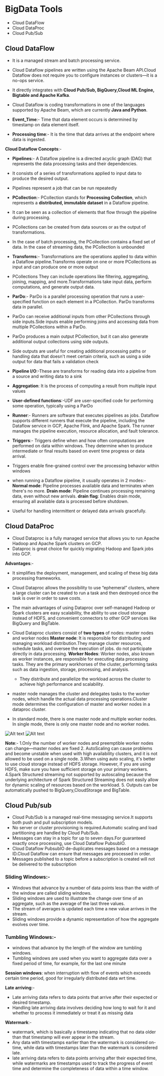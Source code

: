 # BigData Tools
- Cloud DataFlow
- Cloud DataProc
- Cloud Pub/Sub

## Cloud DataFlow
- It is a managed stream and batch processing service.
- Cloud Dataflow pipelines are written using the Apache Beam API.Cloud Dataflow does not require you to configure instances or clusters—it is a no-ops 
service.
- It directly integrates with **Cloud Pub/Sub, BigQuery,Cloud ML Engine, Bigtable and Apache Kafka**.
- Cloud Dataflow is coding transformations in one of the languages supported by Apache Beam, which are currently **Java and Python**.

- **Event_Time**:- Time that data element occurs is determined by timestamp on data element itself.
- **Processing time**:- It is the time that data arrives at the endpoint where data is ingested.

**Cloud Dataflow Concepts**:-
- **Pipelines**:- A Dataflow pipeline is a directed acyclic graph (DAG) that represents the data processing tasks and their dependencies. 
- It consists of a series of transformations applied to input data to produce the desired output. 
- Pipelines represent a job that can be run repeatedly
- **PCollection**:- PCollection stands for **Processing Collection**, which represents a **distributed, immutable dataset** in a Dataflow pipeline. 
- It can be seen as a collection of elements that flow through the pipeline during processing.
- PCollections can be created from data sources or as the output of transformations.
- In the case of batch processing, the PCollection contains a fixed set of data. In the case of streaming data, the PCollection is unbounded
- **Transforms**:- Transformations are the operations applied to data within a Dataflow pipeline.Transforms operate on one or more PCollections as input and can produce one or more output
- PCollections They can include operations like filtering, aggregating, joining, mapping, and more.Transformations take input data, perform computations, and generate output data.
- **ParDo**:- ParDo is a parallel processing operation that runs a user-specified function on each element in a PCollection. ParDo transforms data in parallel.
- ParDo can receive additional inputs from other PCollections through side inputs.Side inputs enable performing joins and accessing data from multiple PCollections within a ParDo.
- ParDo produces a main output PCollection, but it can also generate additional output collections using side outputs.
- Side outputs are useful for creating additional processing paths or handling data that doesn't meet certain criteria, such as using a side output for data that fails a validation check
- **Pipeline I/O**:-These are transforms for reading data into a pipeline from a source and writing data to a sink
- **Aggregation**: It is the process of computing a result from multiple input values
- **User-defined functions**:-UDF are user-specified code for performing some operation, typically using a ParDo
- **Runner**:- Runners are software that executes pipelines as jobs. Dataflow supports different runners that execute the pipeline, including the Dataflow service in GCP, Apache Flink, and Apache Spark. The runner manages the pipeline execution, resource allocation, and fault tolerance.
- **Triggers**:- Triggers define when and how often computations are performed on data within windows. They determine when to produce intermediate or final results based on event time progress or data arrival. 
- Triggers enable fine-grained control over the processing behavior within windows

- when running a Dataflow pipeline, it usually operates in 2 modes:-
**Normal mode**: Pipeline processes available data and terminates when there's no more.
**Drain mode**: Pipeline continues processing remaining data, even without new arrivals.
**drain flag**: Enables drain mode, ensuring all available data is processed before shutdown.
- Useful for handling intermittent or delayed data arrivals gracefully.

## Cloud DataProc
- Cloud Dataproc is a fully managed service that allows you to run Apache Hadoop and Apache Spark clusters on GCP.
-  Dataproc is great choice for quickly migrating Hadoop and Spark jobs into GCP.

**Advantages**:-
- It simplifies the deployment, management, and scaling of these big data processing frameworks.
- Cloud Dataproc allows the possibility to use “ephemeral” clusters, where a large cluster can be created to run a task and then destroyed once the task is over in order to save costs.
- The main advantages of using Dataproc over self-managed Hadoop or Spark clusters are easy scalability, the ability to use cloud storage instead of HDFS, and convenient connectors to other GCP services like BigQuery and BigTable.

- Cloud Dataproc clusters consist of **two types** of nodes: master nodes and worker nodes
	**Master node**: It is responsible for distributing and managing workload distribution.They manage cluster resources, schedule tasks, and oversee the execution of jobs. do not participate directly in data processing.
	**Worker Nodes**: Worker nodes, also known as worker instances, are responsible for executing data processing tasks. They are the primary workhorses of the cluster, performing tasks such as data ingestion, storage, processing, and analysis. 
    - They distribute and parallelize the workload across the cluster to achieve high performance and scalability.

- master node manages the cluster and delegates tasks to the worker nodes, which handle the actual data processing operations.Cluster mode determines the configuration of master and worker nodes in a dataproc cluster. 
- In standard mode, there is one master node and multiple worker nodes. In single mode, there is only one master node and no worker nodes.

![Alt text](image-1.png)
![Alt text](image-2.png)

**Note**:- 
	1.Only the number of worker nodes and preemptible worker nodes can change—master nodes are fixed
	2. AutoScaling can cause problems and become unstable when used with high availability clusters, and it is not allowed to be used on a single node.
	3.When using auto scaling, it's better to use cloud storage instead of HDFS storage. However, if you are using HDFS, make sure you have sufficient storage on your primary workers.
	4.Spark Structured streaming not supported by autoscaling  because the underlying architecture of Spark Structured Streaming does not easily allow for dynamic scaling of resources based on the workload.
	5. Outputs can be automatically pushed to BigQuery,CloudStorage and BigTable.

## Cloud Pub/sub
- Cloud Pub/Sub is a managed real-time messaging service.It supports both push and pull subscription models.
- No server or cluster provisioning is required.Automatic scaling and load partitioning are handled by Cloud Pub/Sub.
- Messages can stay in a topic for up to seven days.For guaranteed exactly once processing, use Cloud Dataflow PubsubIO.
- Cloud Dataflow PubsubIO de-duplicates messages based on a message ID.Cloud Dataflow can ensure that messages are processed in order.
- Messages published to a topic before a subscription is created will not be delivered to the subscription

### Sliding Windows:- 
- Windows that advance by a number of data points less than the width of the window are called sliding windows.
- Sliding windows are used to illustrate the change over time of an aggregate, such as the average of the last three values.
- The stream of averages is updated each time a new value arrives in the stream.
- Sliding windows provide a dynamic representation of how the aggregate evolves over time.

### Tumbling Windows:-
- windows that advance by the length of the window are tumbling windows.
- Tumbling windows are used when you want to aggregate data over a fixed period of time, for example, for the last one minute

**Session windows**: when interruption with flow of events which exceeds certain time period, good for irregularly distributed data wrt time.

**Late arriving**:-
- Late arriving data refers to data points that arrive after their expected or desired timestamp. 
- Handling late arriving data involves deciding how long to wait for it and whether to process it immediately or treat it as missing data

**Watermark**:-
- watermark, which is basically a timestamp indicating that no data older than that timestamp will ever appear in the stream.
- Any data with timestamps earlier than the watermark is considered on-time, while data with timestamps later than the watermark is considered late.
- late arriving data refers to data points arriving after their expected time, while watermarks are timestamps used to track the progress of event time and determine the completeness of data within a time window.
